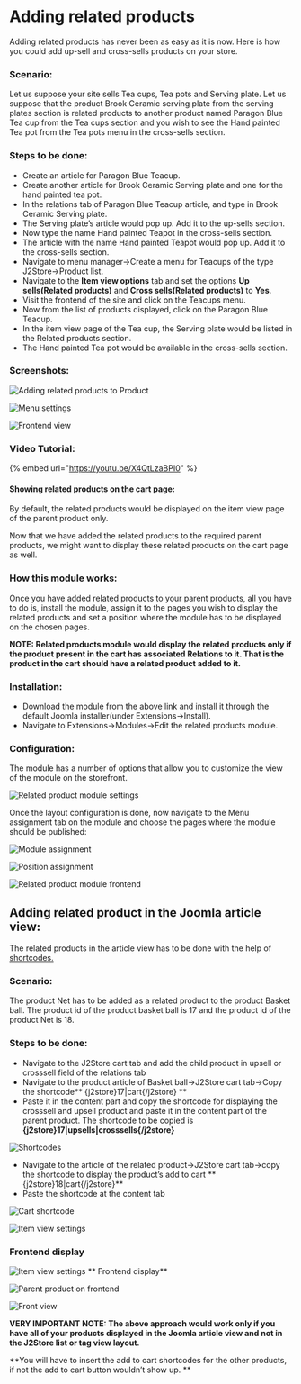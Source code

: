 # Adding related products

Adding related products has never been as easy as it is now. Here is how you could add up-sell and cross-sells products on your store.

### Scenario: <a id="scenario"></a>

Let us suppose your site sells Tea cups, Tea pots and Serving plate. Let us suppose that the product Brook Ceramic serving plate from the serving plates section is related products to another product named Paragon Blue Tea cup from the Tea cups section and you wish to see the Hand painted Tea pot from the Tea pots menu in the cross-sells section.

### Steps to be done: <a id="steps-to-be-done"></a>

* Create an article for Paragon Blue Teacup.
* Create another article for Brook Ceramic Serving plate and one for the hand painted tea pot.
* In the relations tab of Paragon Blue Teacup article, and type in Brook Ceramic Serving plate. 
* The Serving plate’s article would pop up. Add it to the up-sells section.
*  Now type the name Hand painted Teapot in the cross-sells section.
* The article with the name Hand painted Teapot would pop up. Add it to the cross-sells section.
* Navigate to menu manager-&gt;Create a menu for Teacups of the type J2Store-&gt;Product list.
* Navigate to the **Item view options** tab and set the options **Up sells\(Related products\)** and **Cross sells\(Related products\)** to **Yes**.
* Visit the frontend of the site and click on the Teacups menu.
* Now from the list of products displayed, click on the Paragon Blue Teacup.
* In the item view page of the Tea cup, the Serving plate would be listed in the Related products section.
* The Hand painted Tea pot would be available in the cross-sells section.

### Screenshots: <a id="screenshots"></a>

  

![Adding related products to Product](https://raw.githubusercontent.com/j2store/doc-images/master/catalog/adding-related-products/addingrelatedproducts-to-pro.png)

![Menu settings](https://raw.githubusercontent.com/j2store/doc-images/master/catalog/adding-related-products/addingrelatedproducts-menu-settings.png)

![Frontend view](https://raw.githubusercontent.com/j2store/doc-images/master/catalog/adding-related-products/frontendrelatedproducts.png)

### Video Tutorial: <a id="video-tutorial"></a>

{% embed url="https://youtu.be/X4QtLzaBPI0" %}

#### Showing related products on the cart page: <a id="showing-related-products-on-the-cart-page"></a>

By default, the related products would be displayed on the item view page of the parent product only.

Now that we have added the related products to the required parent products, we might want to display these related products on the cart page as well.

### How this module works: <a id="how-this-module-works"></a>

Once you have added related products to your parent products, all you have to do is, install the module, assign it to the pages you wish to display the related products and set a position where the module has to be displayed on the chosen pages.

**NOTE: Related products module would display the related products only if the product present in the cart has associated Relations to it. That is the product in the cart should have a related product added to it.**

### Installation: <a id="installation"></a>

* Download the module from the above link and install it through the default Joomla installer\(under Extensions-&gt;Install\).
* Navigate to Extensions-&gt;Modules-&gt;Edit the related products module.

### Configuration: <a id="configuration"></a>

The module has a number of options that allow you to customize the view of the module on the storefront.

![Related product module settings](https://raw.githubusercontent.com/j2store/doc-images/master/catalog/adding-related-products/rel-pro-mod-settings.png)

Once the layout configuration is done, now navigate to the Menu assignment tab on the module and choose the pages where the module should be published: 

![Module assignment](https://raw.githubusercontent.com/j2store/doc-images/master/catalog/adding-related-products/module-assignment.png)

 

![Position assignment](https://raw.githubusercontent.com/j2store/doc-images/master/catalog/adding-related-products/position-assignment.png)

![Related product module frontend](https://raw.githubusercontent.com/j2store/doc-images/master/catalog/adding-related-products/rel-pro-mod-frontend.png)

## Adding related product in the Joomla article view: <a id="adding-related-product-in-the-joomla-article-view"></a>

The related products in the article view has to be done with the help of [shortcodes.](http://docs.j2store.org/catalog/short-codes)

### Scenario: <a id="scenario-1"></a>

The product Net has to be added as a related product to the product Basket ball. The product id of the product basket ball is 17 and the product id of the product Net is 18.

### Steps to be done: <a id="steps-to-be-done-1"></a>

* Navigate to the J2Store cart tab and add the child product in upsell or crosssell field of the relations tab 
* Navigate to the product article of Basket ball-&gt;J2Store cart tab-&gt;Copy the shortcode\*\* {j2store}17\|cart{/j2store} \*\*
* Paste it in the content part and copy the shortcode for displaying the crosssell and upsell product and paste it in the content part of the parent product. The shortcode to be copied is **{j2store}17\|upsells\|crosssells{/j2store}**

![Shortcodes](https://raw.githubusercontent.com/j2store/doc-images/master/catalog/adding-related-products/rel-pro-addding-content.png)

* Navigate to the article of the related product-&gt;J2Store cart tab-&gt;copy the shortcode to display the product’s add to cart \*\* {j2store}18\|cart{/j2store}\*\*
* Paste the shortcode at the content tab

![Cart shortcode](https://raw.githubusercontent.com/j2store/doc-images/master/catalog/adding-related-products/cart-shortcode.png)

![Item view settings](https://raw.githubusercontent.com/j2store/doc-images/master//catalog/adding-related-products/content-plugin-item-view.png)

### Frontend display <a id="frontend-display"></a>

![Item view settings](https://raw.githubusercontent.com/j2store/doc-images/master/catalog/adding-related-products/content-plugin-item-view.png) \*\* Frontend display\*\*

![Parent product on frontend](https://raw.githubusercontent.com/j2store/doc-images/master/catalog/adding-related-products/frontend-parent-pro.png)

![Front view](https://raw.githubusercontent.com/j2store/doc-images/master/catalog/adding-related-products/rel-pro-view-front.png)

**VERY IMPORTANT NOTE: The above approach would work only if you have all of your products displayed in the Joomla article view and not in the J2Store list or tag view layout.**

\*\*You will have to insert the add to cart shortcodes for the other products, if not the add to cart button wouldn’t show up. \*\*

